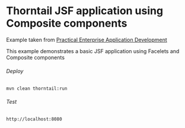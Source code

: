 Thorntail JSF application using Composite components
=====================================

Example taken from [Practical Enterprise Application Development](http://www.itbuzzpress.com/ebooks/java-ee-7-development-on-wildfly.html)

This example demonstrates a basic JSF application using Facelets and Composite components

###### Deploy
```shell
mvn clean thorntail:run
```
###### Test
```shell
http://localhost:8080 
```
 
